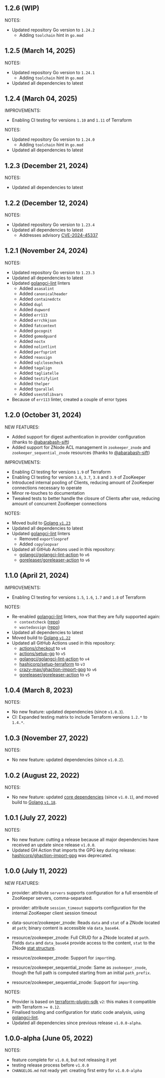 ## 1.2.6 (WIP)

NOTES:

* Updated repository Go version to `1.24.2`
  * Adding `toolchain` hint in `go.mod`
## 1.2.5 (March 14, 2025)

NOTES:

* Updated repository Go version to `1.24.1`
  * Adding `toolchain` hint in `go.mod`
* Updated all dependencies to latest

## 1.2.4 (March 04, 2025)

IMPROVEMENTS:

* Enabling CI testing for versions `1.10` and `1.11` of Terraform

NOTES:

* Updated repository Go version to `1.24.0`
  * Adding `toolchain` hint in `go.mod`
* Updated all dependencies to latest

## 1.2.3 (December 21, 2024)

NOTES:

* Updated all dependencies to latest

## 1.2.2 (December 12, 2024)

NOTES:

* Updated repository Go version to `1.23.4` 
* Updated all dependencies to latest
  * Addresses advisory [CVE-2024-45337](https://github.com/advisories/GHSA-v778-237x-gjrc)

## 1.2.1 (November 24, 2024)

NOTES:

* Updated repository Go version to `1.23.3`
* Updated all dependencies to latest
* Updated [golangci-lint](https://golangci-lint.run/) linters
  * Added `asasalint`
  * Added `canonicalheader`
  * Added `containedctx`
  * Added `dupl`
  * Added `dupword`
  * Added `err113`
  * Added `errchkjson`
  * Added `fatcontext`
  * Added `gocognit`
  * Added `gomodguard`
  * Added `noctx`
  * Added `nolintlint`
  * Added `perfsprint`
  * Added `reassign`
  * Added `sqlclosecheck`
  * Added `tagalign`
  * Added `tagliatelle`
  * Added `testifylint`
  * Added `thelper`
  * Added `tparallel`
  * Added `usestdlibvars`
* Because of `err113` linter, created a couple of error types

## 1.2.0 (October 31, 2024)

NEW FEATURES:

* Added support for digest authentication in provider configuration (thanks to [@abarabash-sift](https://github.com/abarabash-sift))
* Added support for ZNode ACL management in `zookeeper_znode` and `zookeeper_sequential_znode` resources (thanks to [@abarabash-sift](https://github.com/abarabash-sift))

IMPROVEMENTS:

* Enabling CI testing for versions `1.9` of Terraform
* Enabling CI testing for version `3.6`, `3.7`, `3.8` and `3.9` of ZooKeeper
* Introduced internal pooling of Clients, reducing amount of ZooKeeper connections necessary to operate
* Minor re-touches to documentation
* Tweaked tests to better handle the closure of Clients after use, reducing amount of concurrent ZooKeeper connections

NOTES:

* Moved build to [Golang `v1.23`](https://go.dev/blog/go1.23)
* Updated all dependencies to latest
* Updated [golangci-lint](https://golangci-lint.run/) linters
  * Removed `exportloopref`
  * Added `copyloopvar`
* Updated all GitHub Actions used in this repository:
  * [golangci/golangci-lint-action](https://github.com/golangci/golangci-lint-action) to `v6`
  * [goreleaser/goreleaser-action](https://github.com/goreleaser/goreleaser-action) to `v6`

## 1.1.0 (April 21, 2024)

IMPROVEMENTS:

* Enabling CI testing for versions `1.5`, `1.6`, `1.7` and `1.8` of Terraform

NOTES:

* Re-enabled [golangci-lint](https://golangci-lint.run/) linters, now that they are fully supported again:
  * `contextcheck` ([repo](https://github.com/kkHAIKE/contextcheck))
  * `wastedassign` ([repo](https://github.com/sanposhiho/wastedassign))
* Updated all dependencies to latest
* Moved build to [Golang `v1.22`](https://go.dev/blog/go1.22)
* Updated all GitHub Actions used in this repository:
  * [actions/checkout](https://github.com/actions/checkout) to `v4`
  * [actions/setup-go](https://github.com/actions/setup-go) to `v5`
  * [golangci/golangci-lint-action](https://github.com/golangci/golangci-lint-action) to `v4`
  * [hashicorp/setup-terraform](https://github.com/hashicorp/setup-terraform) to `v3`
  * [crazy-max/ghaction-import-gpg](https://github.com/crazy-max/ghaction-import-gpg) to `v6`
  * [goreleaser/goreleaser-action](https://github.com/goreleaser/goreleaser-action) to `v5`

## 1.0.4 (March 8, 2023)

NOTES:

* No new feature: updated dependencies (since `v1.0.3`).
* CI: Expanded testing matrix to include Terraform versions `1.2.*` to `1.4.*`.

## 1.0.3 (November 27, 2022)

NOTES:

* No new feature: updated dependencies (since `v1.0.2`).

## 1.0.2 (August 22, 2022)

NOTES:

* No new feature: updated [core dependencies](https://github.com/tfzk/terraform-provider-zookeeper/commit/f350b6cd70455c105636bd08f6169fd3743f0e36) (since `v1.0.1`), and moved build to [Golang `v1.18`](https://github.com/tfzk/terraform-provider-zookeeper/commit/f7451189924cc642adac9939f7d11f5610cc69db).

## 1.0.1 (July 27, 2022)

NOTES:

* No new feature: cutting a release because all major dependencies have received an update since release `v1.0.0`.
* Updated GH Action that imports the GPG key during release: [hashicorp/ghaction-import-gpg](https://github.com/hashicorp/ghaction-import-gpg#warning-this-action-as-been-deprecated) was deprecated.

## 1.0.0 (July 11, 2022)

NEW FEATURES:

* provider: attribute `servers` supports configuration for a full ensemble of ZooKeeper servers, comma-separated.
* provider: attribute `session_timeout` supports configuration for the internal ZooKeeper client session timeout

* data-source/zookeeper_znode: Reads `data` and `stat` of a ZNode located at `path`; binary content is accessible via `data_base64`.

* resource/zookeeper_znode: Full CRUD for a ZNode located at `path`. Fields `data` and `data_base64` provide access to the content, `stat` to the ZNode [stat structure](https://registry.terraform.io/providers/tfzk/zookeeper/latest/docs#the-stat-structure).
* resource/zookeeper_znode: Support for `import`ing.

* resource/zookeeper_sequential_znode: Same as `zookeeper_znode`, though the full path is computed starting from an initial `path_prefix`.
* resource/zookeeper_sequential_znode: Support for `import`ing.

NOTES:

* Provider is based on [terraform-plugin-sdk](https://github.com/hashicorp/terraform-plugin-sdk/) `v2`: this makes it compatible with Terraform `>= 0.12`.
* Finalised tooling and configuration for static code analysis, using [golangci-lint](https://golangci-lint.run/).
* Updated all dependencies since previous release `v1.0.0-alpha`.

## 1.0.0-alpha (June 05, 2022)

NOTES:

* feature complete for `v1.0.0`, but not releasing it yet
* testing release process before `v1.0.0`
* `CHANGELOG.md` not ready yet: creating first entry for `v1.0.0-alpha`
